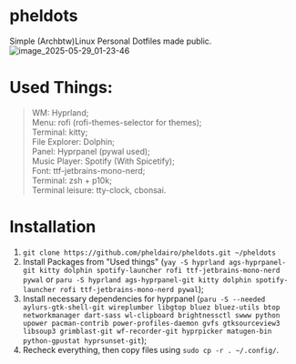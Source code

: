 # pheldots
Simple (Archbtw)Linux Personal Dotfiles made public.
![image_2025-05-29_01-23-46](https://github.com/user-attachments/assets/981d4f3f-eb0a-4c50-bcab-311440b2d666)

# Used Things:
> WM: Hyprland; <br/>
> Menu: rofi (rofi-themes-selector for themes);<br/>
> Terminal: kitty;<br/>
> File Explorer: Dolphin;<br/>
> Panel: Hyprpanel (pywal used);<br/>
> Music Player: Spotify (With Spicetify);<br/>
> Font: ttf-jetbrains-mono-nerd;<br/>
> Terminal: zsh + p10k; <br/>
> Terminal leisure: tty-clock, cbonsai.

# Installation
1. ```git clone https://github.com/pheldairo/pheldots.git ~/pheldots```
2. Install Packages from "Used things" (```yay -S hyprland ags-hyprpanel-git kitty dolphin spotify-launcher rofi ttf-jetbrains-mono-nerd pywal``` or ```paru -S hyprland ags-hyprpanel-git kitty dolphin spotify-launcher rofi ttf-jetbrains-mono-nerd pywal```);
3. Install necessary dependencies for hyprpanel (```paru -S --needed aylurs-gtk-shell-git wireplumber libgtop bluez bluez-utils btop networkmanager dart-sass wl-clipboard brightnessctl swww python upower pacman-contrib power-profiles-daemon gvfs gtksourceview3 libsoup3 grimblast-git wf-recorder-git hyprpicker matugen-bin python-gpustat hyprsunset-git```);
4. Recheck everything, then copy files using ```sudo cp -r . ~/.config/```.
